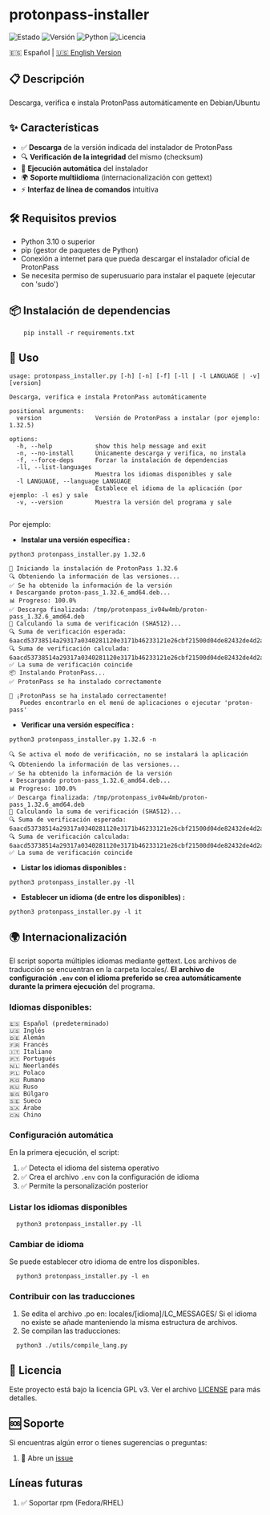 # protonpass-installer

![Estado](https://img.shields.io/badge/Estado-Estable-yellow?style=for-the-badge)
![Versión](https://img.shields.io/badge/Versión-1.0.0-blue?style=for-the-badge)
![Python](https://img.shields.io/badge/Python-3.10%2B-blue?style=for-the-badge&logo=python)
![Licencia](https://img.shields.io/badge/Licencia-GPL_v3-blue.svg?style=for-the-badge)

  🇪🇸 Español | [🇺🇸 English Version](README_EN.md)

## 📋 Descripción

Descarga, verifica e instala ProtonPass automáticamente en Debian/Ubuntu

## ✨ Características

- ✅ **Descarga** de la versión indicada del instalador de ProtonPass
- 🔍 **Verificación de la integridad** del mismo (checksum)
- 🚀 **Ejecución automática** del instalador
- 🌍 **Soporte multiidioma** (internacionalización con gettext)
- ⚡ **Interfaz de línea de comandos** intuitiva

## 🛠️ Requisitos previos

- Python 3.10 o superior
- pip (gestor de paquetes de Python)
- Conexión a internet para que pueda descargar el instalador oficial de ProtonPass
- Se necesita permiso de superusuario para instalar el paquete (ejecutar con 'sudo')

## 📦 Instalación de dependencias

```
    pip install -r requirements.txt
```

## 🚀 Uso
```
usage: protonpass_installer.py [-h] [-n] [-f] [-ll | -l LANGUAGE | -v] [version]

Descarga, verifica e instala ProtonPass automáticamente

positional arguments:
  version               Versión de ProtonPass a instalar (por ejemplo: 1.32.5)

options:
  -h, --help            show this help message and exit
  -n, --no-install      Únicamente descarga y verifica, no instala
  -f, --force-deps      Forzar la instalación de dependencias
  -ll, --list-languages
                        Muestra los idiomas disponibles y sale
  -l LANGUAGE, --language LANGUAGE
                        Establece el idioma de la aplicación (por ejemplo: -l es) y sale
  -v, --version         Muestra la versión del programa y sale


```
Por ejemplo: 
* **Instalar una versión específica :**
```
python3 protonpass_installer.py 1.32.6

🚀 Iniciando la instalación de ProtonPass 1.32.6
🔍 Obteniendo la información de las versiones...
✅ Se ha obtenido la información de la versión
⬇️ Descargando proton-pass_1.32.6_amd64.deb...
📊 Progreso: 100.0%
✅ Descarga finalizada: /tmp/protonpass_iv04w4mb/proton-pass_1.32.6_amd64.deb
🔐 Calculando la suma de verificación (SHA512)...
🔍 Suma de verificación esperada:  6aacd53738514a29317a0340281120e3171b46233121e26cbf21500d04de82432de4d2ab41522a8fa61df2fa04a860b40ffa3ddc6dba079c53c2ce1b3771c69d
🔍 Suma de verificación calculada: 6aacd53738514a29317a0340281120e3171b46233121e26cbf21500d04de82432de4d2ab41522a8fa61df2fa04a860b40ffa3ddc6dba079c53c2ce1b3771c69d
✅ La suma de verificación coincide
📦 Instalando ProtonPass...
✅ ProtonPass se ha instalado correctamente

🎉 ¡ProtonPass se ha instalado correctamente!
   Puedes encontrarlo en el menú de aplicaciones o ejecutar 'proton-pass'

```
* **Verificar una versión específica :**
```
python3 protonpass_installer.py 1.32.6 -n

🔍 Se activa el modo de verificación, no se instalará la aplicación
🔍 Obteniendo la información de las versiones...
✅ Se ha obtenido la información de la versión
⬇️ Descargando proton-pass_1.32.6_amd64.deb...
📊 Progreso: 100.0%
✅ Descarga finalizada: /tmp/protonpass_iv04w4mb/proton-pass_1.32.6_amd64.deb
🔐 Calculando la suma de verificación (SHA512)...
🔍 Suma de verificación esperada:  6aacd53738514a29317a0340281120e3171b46233121e26cbf21500d04de82432de4d2ab41522a8fa61df2fa04a860b40ffa3ddc6dba079c53c2ce1b3771c69d
🔍 Suma de verificación calculada: 6aacd53738514a29317a0340281120e3171b46233121e26cbf21500d04de82432de4d2ab41522a8fa61df2fa04a860b40ffa3ddc6dba079c53c2ce1b3771c69d
✅ La suma de verificación coincide
```
* **Listar los idiomas disponibles :**
```
python3 protonpass_installer.py -ll
```
* **Establecer un idioma (de entre los disponibles) :**
```
python3 protonpass_installer.py -l it
```

## 🌍 Internacionalización

El script soporta múltiples idiomas mediante gettext. Los archivos de traducción se encuentran en la carpeta locales/.
**El archivo de configuración `.env` con el idioma preferido se crea automáticamente durante la primera ejecución** del programa.

### Idiomas disponibles:

    🇪🇸 Español (predeterminado)
    🇺🇸 Inglés    
    🇩🇪 Alemán
    🇫🇷 Francés
    🇮🇹 Italiano
    🇵🇹 Portugués
    🇳🇱 Neerlandés
    🇵🇱 Polaco
    🇷🇴 Rumano
    🇷🇺 Ruso
    🇧🇬 Búlgaro
    🇸🇪 Sueco
    🇸🇦 Árabe
    🇨🇳 Chino

### Configuración automática
En la primera ejecución, el script:
1. ✅ Detecta el idioma del sistema operativo
2. ✅ Crea el archivo `.env` con la configuración de idioma
3. ✅ Permite la personalización posterior 

### Listar los idiomas disponibles
 ```
   python3 protonpass_installer.py -ll
   ```

### Cambiar de idioma
 Se puede establecer otro idioma de entre los disponibles.
 ```
   python3 protonpass_installer.py -l en
   ```

### Contribuir con las traducciones

1. Se edita el archivo .po en: locales/[idioma]/LC_MESSAGES/
   Si el idioma no existe se añade manteniendo la misma estructura de archivos.
2. Se compilan las traducciones:
 ```
   python3 ./utils/compile_lang.py 
   ```
## 📄 Licencia

Este proyecto está bajo la licencia GPL v3. Ver el archivo [LICENSE](LICENSE) para más detalles.

## 🆘 Soporte

Si encuentras algún error o tienes sugerencias o preguntas:
   
1. 📧 Abre un [issue](https://github.com/medinaccesar/protonpass-installer/issues)

## Líneas futuras
1. ✅ Soportar rpm (Fedora/RHEL)
